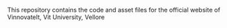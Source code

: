 This repository contains the code and asset files for the official website of VinnovateIt,  Vit University, Vellore
